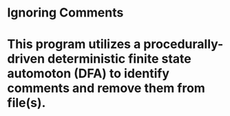 # Ignoring Comments

# This program utilizes a procedurally-driven deterministic finite state automoton (DFA) to identify comments and remove them from file(s).